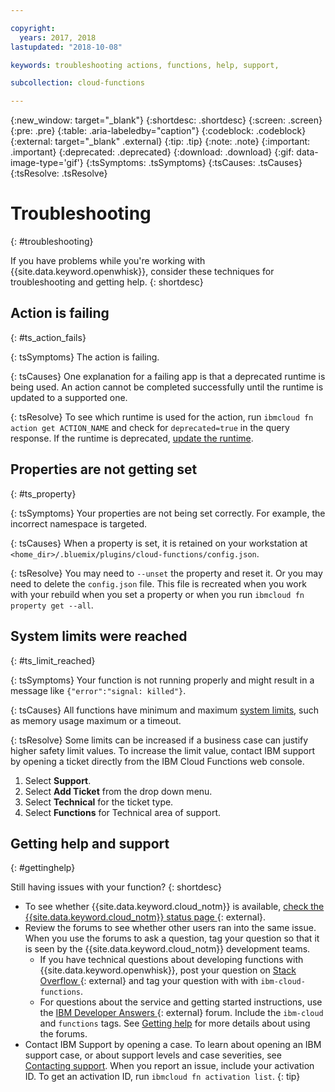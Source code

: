 ```yaml
---

copyright:
  years: 2017, 2018
lastupdated: "2018-10-08"

keywords: troubleshooting actions, functions, help, support,

subcollection: cloud-functions

---
```


{:new_window: target="_blank"}
{:shortdesc: .shortdesc}
{:screen: .screen}
{:pre: .pre}
{:table: .aria-labeledby="caption"}
{:codeblock: .codeblock}
{:external: target="_blank" .external}
{:tip: .tip}
{:note: .note}
{:important: .important}
{:deprecated: .deprecated}
{:download: .download}
{:gif: data-image-type='gif'}
{:tsSymptoms: .tsSymptoms}
{:tsCauses: .tsCauses}
{:tsResolve: .tsResolve}


# Troubleshooting
{: #troubleshooting}

If you have problems while you're working with {{site.data.keyword.openwhisk}}, consider these techniques for troubleshooting and getting help.
{: shortdesc}



## Action is failing
{: #ts_action_fails}

{: tsSymptoms}
The action is failing.

{: tsCauses}
One explanation for a failing app is that a deprecated runtime is being used. An action cannot be completed successfully until the runtime is updated to a supported one.

{: tsResolve}
To see which runtime is used for the action, run `ibmcloud fn action get ACTION_NAME` and check for `deprecated=true` in the query response. If the runtime is deprecated, [update the runtime](/docs/openwhisk?topic=cloud-functions-actions#actions_update).



## Properties are not getting set
{: #ts_property}

{: tsSymptoms}
Your properties are not being set correctly. For example, the incorrect namespace is targeted.

{: tsCauses}
When a property is set, it is retained on your workstation at `<home_dir>/.bluemix/plugins/cloud-functions/config.json`.

{: tsResolve}
You may need to `--unset` the property and reset it. Or you may need to delete the `config.json` file. This file is recreated when you work with your  rebuild when you set a property or when you run `ibmcloud fn property get --all`.



## System limits were reached
{: #ts_limit_reached}

{: tsSymptoms}
Your function is not running properly and might result in a message like `{"error":"signal: killed"}`.

{: tsCauses}
All functions have minimum and maximum [system limits](/docs/openwhisk?topic=cloud-functions-limits#limits_syslimits), such as memory usage maximum or a timeout.

{: tsResolve}
Some limits can be increased if a business case can justify higher safety limit values. To increase the limit value, contact IBM support by opening a ticket directly from the IBM Cloud Functions web console.

1. Select **Support**.
2. Select **Add Ticket** from the drop down menu.
3. Select **Technical** for the ticket type.
4. Select **Functions** for Technical area of support.



## Getting help and support
{: #gettinghelp}

Still having issues with your function?
{: shortdesc}

-   To see whether {{site.data.keyword.cloud_notm}} is available, [check the {{site.data.keyword.cloud_notm}} status page ](https://cloud.ibm.com/status?selected=status){: external}.
-   Review the forums to see whether other users ran into the same issue. When you use the forums to ask a question, tag your question so that it is seen by the {{site.data.keyword.cloud_notm}} development teams.
    -   If you have technical questions about developing functions with {{site.data.keyword.openwhisk}}, post your question on [Stack Overflow ](https://stackoverflow.com/search?q=ibm-cloud-functions){: external} and tag your question with with `ibm-cloud-functions`.
    -   For questions about the service and getting started instructions, use the [IBM Developer Answers ](https://developer.ibm.com/answers/topics/functions){: external} forum. Include the `ibm-cloud` and `functions` tags.
    See [Getting help](/docs/get-support?topic=get-support-getting-customer-support#using-avatar) for more details about using the forums.
-   Contact IBM Support by opening a case. To learn about opening an IBM support case, or about support levels and case severities, see [Contacting support](/docs/get-support?topic=get-support-getting-customer-support).
When you report an issue, include your activation ID. To get an activation ID, run `ibmcloud fn activation list`.
{: tip}

